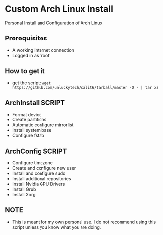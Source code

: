 # Custom Arch Linux Install

Personal Install and Configuration of Arch Linux

## Prerequisites

- A working internet connection
- Logged in as 'root'

## How to get it

- get the script: ` wget https://github.com/unluckytech/calit6/tarball/master -O - | tar xz `


## ArchInstall SCRIPT
- Format device
- Create partitions
- Automatic configure mirrorlist
- Install system base
- Configure fstab

## ArchConfig SCRIPT
- Configure timezone
- Create and configure new user
- Install and configure sudo
- Install additional repositories
- Install Nvidia GPU Drivers
- Install Grub
- Install Xorg

## NOTE
 - This is meant for my own personal use. I do not recommend using this script unless you know what you are doing.
